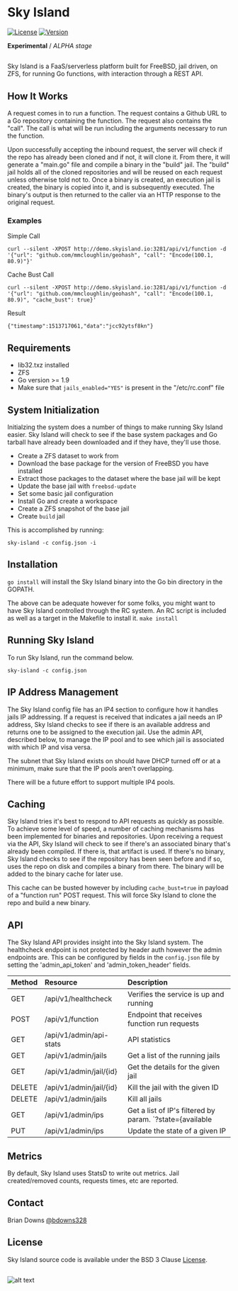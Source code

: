 # Sky Island

<p align="left">
  <a href="https://opensource.org/licenses/BSD-3-Clause"><img src="https://img.shields.io/badge/License-BSD%203--Clause-orange.svg?" alt="License"></a>
  <a href="https://github.com/briandowns/sky-island/releases"><img src="https://img.shields.io/badge/version-0.0.0-green.svg?" alt="Version"></a>
</p>

**Experimental** / *ALPHA stage* 

## 

Sky Island is a FaaS/serverless platform built for FreeBSD, jail driven, on ZFS, for running Go functions, with interaction through a REST API.

## How It Works

A request comes in to run a function. The request contains a Github URL to a Go repository containing the function. The request also contains the "call".  The call is what will be run including the arguments necessary to run the function.

Upon successfully accepting the inbound request, the server will check if the repo has already been cloned and if not, it will clone it. From there, it will generate a "main.go" file and compile a binary in the "build" jail. The "build" jail holds all of the cloned repositories and will be reused on each request unless otherwise told not to.  Once a binary is created, an execution jail is created, the binary is copied into it, and is subsequently executed. The binary's output is then returned to the caller via an HTTP response to the original request.

### Examples

Simple Call
```
curl --silent -XPOST http://demo.skyisland.io:3281/api/v1/function -d '{"url": "github.com/mmcloughlin/geohash", "call": "Encode(100.1, 80.9)"}'
```

Cache Bust Call
```
curl --silent -XPOST http://demo.skyisland.io:3281/api/v1/function -d '{"url": "github.com/mmcloughlin/geohash", "call": "Encode(100.1, 80.9)", "cache_bust": true}'
```

Result
```
{"timestamp":1513717061,"data":"jcc92ytsf8kn"}
```

## Requirements

* lib32.txz installed
* ZFS
* Go version >= 1.9 
* Make sure that `jails_enabled="YES"` is present in the "/etc/rc.conf" file

## System Initialization

Initialzing the system does a number of things to make running Sky Island easier.  Sky Island will check to see if the base system packages and Go tarball have already been downloaded and if they have, they'll use those. 

* Create a ZFS dataset to work from
* Download the base package for the version of FreeBSD you have installed
* Extract those packages to the dataset where the base jail will be kept
* Update the base jail with `freebsd-update`
* Set some basic jail configuration
* Install Go and create a workspace
* Create a ZFS snapshot of the base jail
* Create `build` jail

This is accomplished by running: 

`sky-island -c config.json -i`

## Installation

`go install` will install the Sky Island binary into the Go bin directory in the GOPATH.  

The above can be adequate however for some folks, you might want to have Sky Island controlled through the RC system. An RC script is included as well as a target in the Makefile to install it.  `make install`

## Running Sky Island

To run Sky Island, run the command below.

`sky-island -c config.json` 

## IP Address Management

 The Sky Island config file has an IP4 section to configure how it handles jails IP addressing.  If a request is received that indicates a jail needs an IP address, Sky Island checks to see if there is an available address and returns one to be assigned to the execution jail. Use the admin API, described below, to manage the IP pool and to see which jail is associated with which IP and visa versa.

 The subnet that Sky Island exists on should have DHCP turned off or at a minimum, make sure that the IP pools aren't overlapping.

 There will be a future effort to support multiple IP4 pools.

## Caching

Sky Island tries it's best to respond to API requests as quickly as possible.  To achieve some level of speed, a number of caching mechanisms has been implemented for binaries and repositories.  Upon receiving a request via the API, Sky Island will check to see if there's an associated binary that's already been compiled. If there is, that artifact is used.  If there's no binary, Sky Island checks to see if the repository has been seen before and if so, uses the repo on disk and compiles a binary from there.  The binary will be added to the binary cache for later use.

This cache can be busted however by including `cache_bust=true` in payload of a "function run" POST request. This will force Sky Island to clone the repo and build a new binary.

## API

The Sky Island API provides insight into the Sky Island system. The healthcheck endpoint is not protected by header auth however the admin endpoints are. This can be configured by fields in the `config.json` file by setting the 'admin_api_token' and 'admin_token_header' fields.

| Method | Resource                    | Description                                                            |
| :----- | :-------                    | :----------                                                            |
| GET    | /api/v1/healthcheck         | Verifies the service is up and running                                 | 
| POST   | /api/v1/function            | Endpoint that receives function run requests                           |
| GET    | /api/v1/admin/api-stats     | API statistics                                                         | 
| GET    | /api/v1/admin/jails         | Get a list of the running jails                                        |
| GET    | /api/v1/admin/jail/{id}     | Get the details for the given jail                                     |
| DELETE | /api/v1/admin/jail/{id}     | Kill the jail with the given ID                                        |
| DELETE | /api/v1/admin/jails         | Kill all jails                                                         |
| GET    | /api/v1/admin/ips           | Get a list of IP's filtered by param. `?state={available|unavailable}` |
| PUT    | /api/v1/admin/ips           | Update the state of a given IP                                         |

## Metrics

By default, Sky Island uses StatsD to write out metrics. Jail created/removed counts, requests times, etc are reported.

## Contact

Brian Downs [@bdowns328](http://twitter.com/bdowns328)

## License

Sky Island source code is available under the BSD 3 Clause [License](/LICENSE).

## 

![alt text](https://www.freebsd.org/gifs/powerani.gif)
